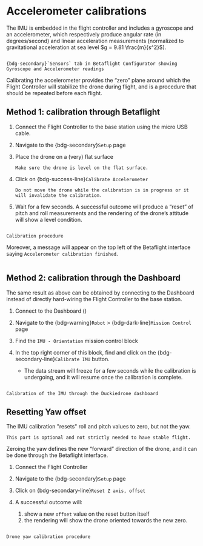 # Accelerometer calibrations

The IMU is embedded in the flight controller and includes a gyroscope and an accelerometer, which respectively produce angular rate (in degrees/second) and linear acceleration measurements (normalized to gravitational acceleration at sea level $g = 9.81 \frac{m}{s^2}$).

```{figure} ../_images/calibrations/sensors-readings-page.png

{bdg-secondary}`Sensors` tab in Betaflight Configurator showing Gyroscope and Accelerometer readings
```

Calibrating the accelerometer provides the “zero” plane around which the Flight Controller will stabilize the drone during flight, and is a procedure that should be repeated before each flight.

## Method 1: calibration through Betaflight

1.  Connect the Flight Controller to the base station using the micro USB cable.
    
2.  Navigate to the {bdg-secondary}`Setup` page
    
3.  Place the drone on a (very) flat surface
    
    ```{attention}
    Make sure the drone is level on the flat surface.
    ```
        
4.  Click on {bdg-success-line}`Calibrate Accelerometer`
    
    ```{warning}
    Do not move the drone while the calibration is in progress or it will invalidate the calibration.
    ```
        
5.  Wait for a few seconds. A successful outcome will produce a “reset” of pitch and roll measurements and the rendering of the drone’s attitude will show a level condition. 
    

```{figure} ../_images/calibrations/drone-IMU-calibration.gif

Calibration procedure
```

Moreover, a message will appear on the top left of the Betaflight interface saying `Accelerometer calibration finished`.

```{image} ../_images/calibrations/msg_calibration_finished.png
```

## Method 2: calibration through the Dashboard

  
The same result as above can be obtained by connecting to the Dashboard instead of directly hard-wiring the Flight Controller to the base station.  

1.  Connect to the Dashboard ([](first_connection))
    
2.  Navigate to the {bdg-warning}`Robot` > {bdg-dark-line}`Mission Control` page
    
3.  Find the `IMU - Orientation` mission control block
    
4.  In the top right corner of this block, find and click on the {bdg-secondary-line}`Calibrate IMU` button.
    
    * The data stream will freeze for a few seconds while the calibration is undergoing, and it will resume once the calibration is complete.
        
```{figure} ../_images/calibrations/drone-IMU-calibration-dashboard.gif

Calibration of the IMU through the Duckiedrone dashboard
```

## Resetting Yaw offset
The IMU calibration "resets" roll and pitch values to zero, but not the yaw.

```{note}
This part is optional and not strictly needed to have stable flight.
```

Zeroing the yaw defines the new “forward” direction of the drone, and it can be done through the Betaflight interface.

1.  Connect the Flight Controller
    
2.  Navigate to the {bdg-secondary}`Setup` page
    
3.  Click on {bdg-secondary-line}`Reset Z axis, offset`
    
4.  A successful outcome will:
    1. show a new `offset` value on the reset button itself
    2. the rendering will show the drone oriented towards the new zero.
    
```{figure} ../_images/calibrations/drone-YAW-calibration.gif

Drone yaw calibration procedure
```